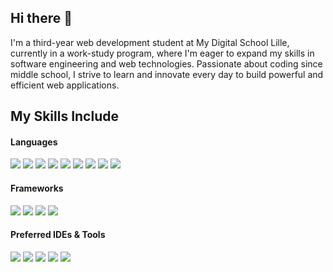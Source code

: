 ## Hi there 👋

I'm a third-year web development student at My Digital School Lille, currently in a work-study program, where I'm eager to expand my skills in software engineering and web technologies. Passionate about coding since middle school, I strive to learn and innovate every day to build powerful and efficient web applications.

## My Skills Include

<h4>Languages</h4>
<span>
  <img src="https://img.shields.io/badge/HTML5-E34F26?style=for-the-badge&logo=html5&logoColor=white">
  <img src="https://img.shields.io/badge/CSS3-1572B6?style=for-the-badge&logo=css3&logoColor=white">
  <img src="https://img.shields.io/badge/SCSS-CC6699?style=for-the-badge&logo=sass&logoColor=white">
  <img src="https://img.shields.io/badge/JavaScript-F7DF1E?style=for-the-badge&logo=javascript&logoColor=black">
  <img src="https://img.shields.io/badge/Java-ED8B00?style=for-the-badge&logo=java&logoColor=white">
  <img src="https://img.shields.io/badge/C%23-239120?style=for-the-badge&logo=c-sharp&logoColor=white">
  <img src="https://img.shields.io/badge/PHP-777BB4?style=for-the-badge&logo=php&logoColor=white">
  <img src="https://img.shields.io/badge/Python-3776AB?style=for-the-badge&logo=python&logoColor=white">
  <img src="https://img.shields.io/badge/SQL-4479A1?style=for-the-badge&logo=postgresql&logoColor=white">
</span>

<h4>Frameworks</h4>
<span>
  <img src="https://img.shields.io/badge/Laravel-FF2D20?style=for-the-badge&logo=laravel&logoColor=white">
  <img src="https://img.shields.io/badge/Node.js-339933?style=for-the-badge&logo=node.js&logoColor=white">
  <img src="https://img.shields.io/badge/Express.js-000000?style=for-the-badge&logo=express&logoColor=white">
  <img src="https://img.shields.io/badge/NestJS-E0234E?style=for-the-badge&logo=nestjs&logoColor=white">
</span>

<h4>Preferred IDEs & Tools</h4>
<span>
  <img src="https://img.shields.io/badge/Visual%20Studio%20Code-007ACC?style=for-the-badge&logo=visual-studio-code&logoColor=white">
  <img src="https://img.shields.io/badge/Visual%20Studio-5C2D91?style=for-the-badge&logo=visual-studio&logoColor=white">
  <img src="https://img.shields.io/badge/Postman-FF6C37?style=for-the-badge&logo=postman&logoColor=white">
  <img src="https://img.shields.io/badge/Eclipse-2C2255?style=for-the-badge&logo=eclipse&logoColor=white">
  <img src="https://img.shields.io/badge/Git-F05032?style=for-the-badge&logo=git&logoColor=white">
</span>

